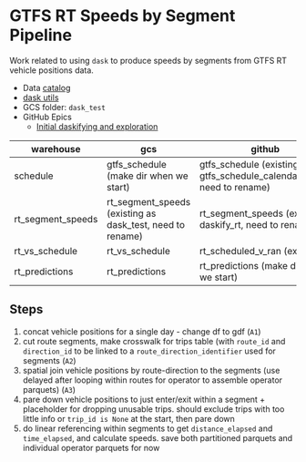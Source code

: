 # GTFS RT Speeds by Segment Pipeline

Work related to using `dask` to produce speeds by segments from GTFS RT vehicle positions data.

* Data [catalog](https://github.com/cal-itp/data-analyses/blob/main/daskify_rt/catalog.yml)
* [dask utils](https://github.com/cal-itp/data-analyses/blob/main/daskify_rt/dask_utils.py)
* GCS folder: `dask_test`
* GitHub Epics
    * [Initial daskifying and exploration](https://github.com/cal-itp/data-analyses/issues/592)

| warehouse         | gcs                                                       | github                                                  |
|-------------------|-----------------------------------------------------------|---------------------------------------------------------|
| schedule          | gtfs_schedule (make dir when we start)                                       | gtfs_schedule (existing as gtfs_schedule_calendar_dates, need to rename)                |
| rt_segment_speeds | rt_segment_speeds (existing as dask_test, need to rename) | rt_segment_speeds (existing daskify_rt, need to rename) |
| rt_vs_schedule    | rt_vs_schedule                                            | rt_scheduled_v_ran (existing)                           |
| rt_predictions    | rt_predictions                                            | rt_predictions (make dir when we start)                 |


## Steps
1. concat vehicle positions for a single day - change df to gdf (`A1`)
1. cut route segments, make crosswalk for trips table (with `route_id` and `direction_id` to be linked to a `route_direction_identifier` used for segments (`A2`)
1. spatial join vehicle positions by route-direction to the segments (use delayed after looping within routes for operator to assemble operator parquets) (`A3`)
1. pare down vehicle positions to just enter/exit within a segment + placeholder for dropping unusable trips. should exclude trips with too little info or `trip_id is None` at the start, then pare down
1. do linear referencing within segments to get `distance_elapsed` and `time_elapsed`, and calculate speeds. save both partitioned parquets and individual operator parquets for now